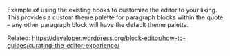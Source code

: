 Example of using the existing hooks to customize the editor to your liking. This provides a custom theme palette for paragraph blocks within the quote – any other paragraph block will have the default theme palette.

Related: https://developer.wordpress.org/block-editor/how-to-guides/curating-the-editor-experience/
